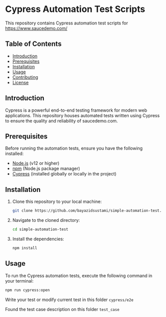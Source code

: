 # Cypress Automation Test Scripts

This repository contains Cypress automation test scripts for https://www.saucedemo.com/

## Table of Contents

- [Introduction](#introduction)
- [Prerequisites](#prerequisites)
- [Installation](#installation)
- [Usage](#usage)
- [Contributing](#contributing)
- [License](#license)

## Introduction

Cypress is a powerful end-to-end testing framework for modern web applications. This repository houses automated tests written using Cypress to ensure the quality and reliability of saucedemo.com.

## Prerequisites

Before running the automation tests, ensure you have the following installed:

- [Node.js](https://nodejs.org/) (v12 or higher)
- [npm](https://www.npmjs.com/) (Node.js package manager)
- [Cypress](https://www.cypress.io/) (installed globally or locally in the project)

## Installation

1. Clone this repository to your local machine:

    ```bash
    git clone https://github.com/bayazidsustami/simple-automation-test.git
    ```

2. Navigate to the cloned directory:

    ```bash
    cd simple-automation-test
    ```

3. Install the dependencies:

    ```bash
    npm install
    ```

## Usage

To run the Cypress automation tests, execute the following command in your terminal:

```bash
npm run cypress:open
```

Write your test or modify current test in this folder `cypress/e2e`

Found the test case description on this folder `test_case`
